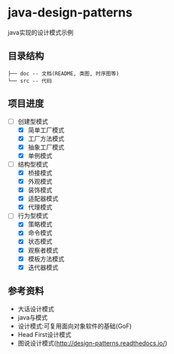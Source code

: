 # java-design-patterns

java实现的设计模式示例

## 目录结构

```
├── doc -- 文档(README, 类图, 时序图等)  
└── src -- 代码
```

## 项目进度

- [ ] 创建型模式
  - [x] 简单工厂模式
  - [x] 工厂方法模式
  - [x] 抽象工厂模式
  - [x] 单例模式
- [ ] 结构型模式
  - [x] 桥接模式
  - [x] 外观模式
  - [x] 装饰模式
  - [x] 适配器模式
  - [x] 代理模式
- [ ] 行为型模式
  - [x] 策略模式
  - [x] 命令模式
  - [x] 状态模式
  - [x] 观察者模式
  - [x] 模板方法模式
  - [x] 迭代器模式

## 参考资料

- 大话设计模式
- java与模式
- 设计模式:可复用面向对象软件的基础(GoF)
- Head First设计模式
- 图说设计模式(http://design-patterns.readthedocs.io/)